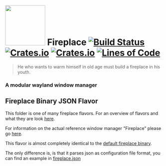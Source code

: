# <img src="https://cdn.rawgit.com/Drakulix/fireplace/bf10b919/assets/fireplace.svg" width="128"> Fireplace [![Build Status](https://travis-ci.org/Drakulix/fireplace.svg)](https://travis-ci.org/Drakulix/fireplace) [![Crates.io](https://img.shields.io/crates/v/fireplace_lib.svg)](https://crates.io/crates/fireplace_lib) [![Crates.io](https://img.shields.io/crates/l/fireplace_lib.svg)](https://github.com/Drakulix/fireplace_lib/blob/master/LICENSE) [![Lines of Code](https://tokei.rs/b1/github/Drakulix/fireplace)](https://github.com/Aaronepower/tokei)

> He who wants to warm himself in old age must build a fireplace in his youth.


### A modular wayland window manager


## Fireplace Binary JSON Flavor

This folder is one of many fireplace flavors. For an overview of flavors and what
they are look [here](https://github.com/Drakulix/fireplace/blob/master/fireplace_flavors).

For information on the actual reference window manager "Fireplace" please go [here](https://github.com/Drakulix/fireplace).

This flavor is almost completely identical to the [default fireplace binary](https://github.com/Drakulix/fireplace/blob/master/fireplace).

The only difference is, is that it parses json as configuration file format,
you can find an example in [fireplace.json](https://github.com/Drakulix/fireplace/blob/master/fireplace_flavors/json/fireplace.json)
